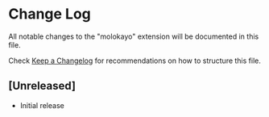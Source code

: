 # Change Log

All notable changes to the "molokayo" extension will be documented in this file.

Check [Keep a Changelog](http://keepachangelog.com/) for recommendations on how to structure this file.

## [Unreleased]

- Initial release
